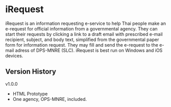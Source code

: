 # iRequest
iRequest is an information requesting e-service to help Thai people make an e-request for official information from a governmental agency. They can start their requests by clicking a link to a draft email with prescribed e-mail recipient, subject, and body text, simplified from the governmental paper form for information request. They may fill and send the e-request to the e-mail adress of DPS-MNRE (SLC). iRequest is best run on Windows and iOS devices.

## Version History
v1.0.0 
- HTML Prototype
- One agency, OPS-MNRE, included.
